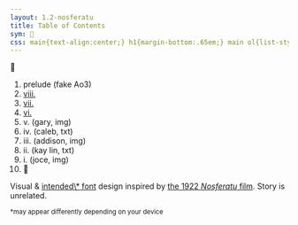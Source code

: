 ```yaml
---
layout: 1.2-nosferatu
title: Table of Contents
sym: 🌙
css: main{text-align:center;} h1{margin-bottom:.65em;} main ol{list-style-type:none; padding-left:0; line-height:2;} section{text-align:left; font-size:.85em; max-width:20em; margin:1rem auto 0; opacity:.85;} section small{font-size:.85em;} ol a{text-decoration:none;} ol a:hover,ol a:focus,ol a:active{color:#606060;} ol li:last-child{margin:.75em 0 2em;} ol li a{display:inline-block; padding:0 .35em;}
---
```

<!--put the "ad"/cover image above the h1? with title. use "if url contains index" or whatever in the layout-->
🌙︎&#xFE0E;

1. prelude (fake Ao3)
1. [viii.](viii)
1. [vii.](vii) <!--"interlude": KL "hello sir can i please have your credit card number". idk i think it would be funny-->
1. [vi.](vi) <!--interlude: crude mspaint rendering of kl on seq, hunter watches with binoculars. "hm. gross" (hell maybe just put the text post in). and/or: "i confessed to my error" "you didn't confess shit" "i. Confessed it"-->
1. v. (gary, img)
1. iv. (caleb, txt)
1. iii. (addison, img)
1. ii. (kay lin, txt)
1. i. (joce, img)
1. 🌙︎&#xFE0E;

<!--1. epilogue-bonus-thing?? idk could just be a group drawing, have Some kind of "thanks for reading". maybe an additional author's note about this being a "test run" for the potential Actual Story? maybe you could get the colorscript up by this point and have a link to it here :V
	1. ^ link it to the moon. NOT the beginning though, that part can stay visible-->

<section markdown="1" class="book">
Visual & <a href="https://en.wikipedia.org/wiki/Century_Gothic" class="ext">intended\* font</a> design inspired by <a href="https://en.wikipedia.org/wiki/Nosferatu" class="ext">the 1922 <i>Nosferatu</i> film</a>. Story is unrelated.

<small>\*may appear differently depending on your device</small>
</section>